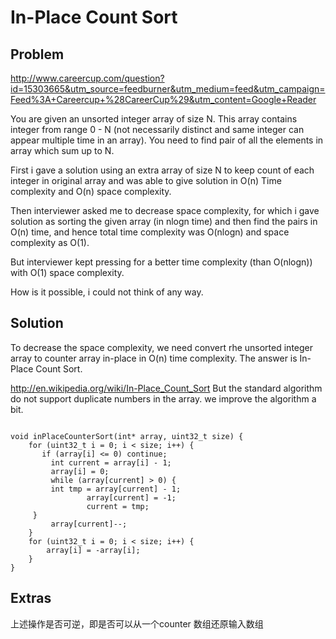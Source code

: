 In-Place Count Sort
====================

Problem
-----------------

http://www.careercup.com/question?id=15303665&utm_source=feedburner&utm_medium=feed&utm_campaign=Feed%3A+Careercup+%28CareerCup%29&utm_content=Google+Reader

You are given an unsorted integer array of size N. This array contains integer
from range 0 - N (not necessarily distinct and same integer can appear multiple 
time in an array).
You need to find pair of all the elements in array which sum up to N.

First i gave a solution using an extra array of size N to keep count of each
integer in original array and was able to give solution in O(n) Time complexity
and O(n) space complexity.

Then interviewer asked me to decrease space complexity, for which i gave
solution as sorting the given array (in nlogn time) and then find the pairs in
O(n) time, and hence total time complexity was O(nlogn) and space complexity as
O(1).

But interviewer kept pressing for a better time complexity (than O(nlogn)) with
O(1) space complexity.

How is it possible, i could not think of any way.

Solution
-------------------
To decrease the space complexity, we need convert rhe unsorted integer array to 
counter array in-place in O(n) time complexity.
The answer is In-Place Count Sort.

http://en.wikipedia.org/wiki/In-Place_Count_Sort
But the standard algorithm do not support duplicate numbers in the array. we
improve the algorithm a bit.

<pre><code>
void inPlaceCounterSort(int* array, uint32_t size) {
	for (uint32_t i = 0; i < size; i++) {
	   if (array[i] <= 0) continue;
		 int current = array[i] - 1;
		 array[i] = 0;
		 while (array[current] > 0) {
         int tmp = array[current] - 1;
				 array[current] = -1;
				 current = tmp;
     }
		 array[current]--;
	}
	for (uint32_t i = 0; i < size; i++) {
		array[i] = -array[i];
	}
}
</code></pre>


Extras
-------------------
上述操作是否可逆，即是否可以从一个counter 数组还原输入数组

